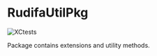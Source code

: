 # RudifaUtilPkg &nbsp; &nbsp;

![XCtests](https://github.com/actions/hello-world/workflows/build_and_test/badge.svg)

Package contains extensions and utility methods.

